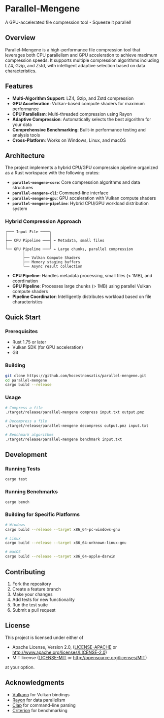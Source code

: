 # Parallel-Mengene

A GPU-accelerated file compression tool - Squeeze it parallel!

## Overview

Parallel-Mengene is a high-performance file compression tool that leverages both CPU parallelism and GPU acceleration to achieve maximum compression speeds. It supports multiple compression algorithms including LZ4, Gzip, and Zstd, with intelligent adaptive selection based on data characteristics.

## Features

- **Multi-Algorithm Support**: LZ4, Gzip, and Zstd compression
- **GPU Acceleration**: Vulkan-based compute shaders for maximum performance
- **CPU Parallelism**: Multi-threaded compression using Rayon
- **Adaptive Compression**: Automatically selects the best algorithm for your data
- **Comprehensive Benchmarking**: Built-in performance testing and analysis tools
- **Cross-Platform**: Works on Windows, Linux, and macOS

## Architecture

The project implements a hybrid CPU/GPU compression pipeline organized as a Rust workspace with the following crates:

- **`parallel-mengene-core`**: Core compression algorithms and data structures
- **`parallel-mengene-cli`**: Command-line interface
- **`parallel-mengene-gpu`**: GPU acceleration with Vulkan compute shaders
- **`parallel-mengene-pipeline`**: Hybrid CPU/GPU workload distribution system

### Hybrid Compression Approach

```
┌─── Input File ────┐
│                   │
├── CPU Pipeline ───┤ ← Metadata, small files
│                   │
└── GPU Pipeline ───┘ ← Large chunks, parallel compression
        │
        ├── Vulkan Compute Shaders
        ├── Memory staging buffers  
        └── Async result collection
```

- **CPU Pipeline**: Handles metadata processing, small files (< 1MB), and coordination
- **GPU Pipeline**: Processes large chunks (> 1MB) using parallel Vulkan compute shaders
- **Pipeline Coordinator**: Intelligently distributes workload based on file characteristics

## Quick Start

### Prerequisites

- Rust 1.75 or later
- Vulkan SDK (for GPU acceleration)
- Git

### Building

```bash
git clone https://github.com/hocestnonsatis/parallel-mengene.git
cd parallel-mengene
cargo build --release
```

### Usage

```bash
# Compress a file
./target/release/parallel-mengene compress input.txt output.pmz

# Decompress a file
./target/release/parallel-mengene decompress output.pmz input.txt

# Benchmark algorithms
./target/release/parallel-mengene benchmark input.txt
```

## Development

### Running Tests

```bash
cargo test
```

### Running Benchmarks

```bash
cargo bench
```

### Building for Specific Platforms

```bash
# Windows
cargo build --release --target x86_64-pc-windows-gnu

# Linux
cargo build --release --target x86_64-unknown-linux-gnu

# macOS
cargo build --release --target x86_64-apple-darwin
```

## Contributing

1. Fork the repository
2. Create a feature branch
3. Make your changes
4. Add tests for new functionality
5. Run the test suite
6. Submit a pull request

## License

This project is licensed under either of

- Apache License, Version 2.0, ([LICENSE-APACHE](LICENSE-APACHE) or http://www.apache.org/licenses/LICENSE-2.0)
- MIT license ([LICENSE-MIT](LICENSE-MIT) or http://opensource.org/licenses/MIT)

at your option.

## Acknowledgments

- [Vulkano](https://github.com/vulkano-rs/vulkano) for Vulkan bindings
- [Rayon](https://github.com/rayon-rs/rayon) for data parallelism
- [Clap](https://github.com/clap-rs/clap) for command-line parsing
- [Criterion](https://github.com/bheisler/criterion.rs) for benchmarking